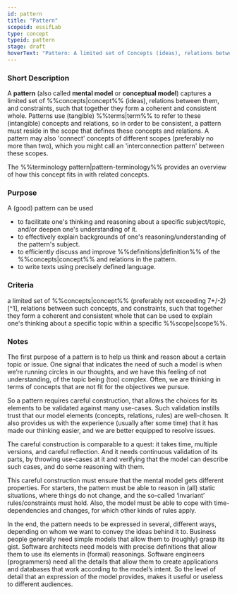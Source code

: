 ```yaml
---
id: pattern
title: "Pattern"
scopeid: essifLab
type: concept
typeid: pattern
stage: draft
hoverText: "Pattern: A limited set of Concepts (ideas), relations between them, and constraints, such that together they form a coherent and consistent whole."
---
```


### Short Description
A **pattern** (also called **mental model** or **conceptual model**) captures a limited set of %%concepts|concept%% (ideas), relations between them, and constraints, such that together they form a coherent and consistent whole. Patterns use (tangible) %%terms|term%% to refer to these (intangible) concepts and relations, so in order to be consistent, a pattern must reside in the scope that defines these concepts and relations. A pattern may also 'connect' concepts of different scopes (preferably no more than two), which you might call an 'interconnection pattern' between these scopes. 

The %%terminology pattern|pattern-terminology%% provides an overview of how this concept fits in with related concepts.

### Purpose
A (good) pattern can be used
- to facilitate one's thinking and reasoning about a specific subject/topic, and/or deepen one's understanding of it.
- to effectively explain backgrounds of one's reasoning/understanding of the pattern's subject.
- to efficiently discuss and improve %%definitions|definition%% of the %%concepts|concept%% and relations in the pattern.
- to write texts using precisely defined language.

### Criteria
a limited set of %%concepts|concept%% (preferably not exceeding 7+/-2)[^1], relations between such concepts, and constraints, such that together they form a coherent and consistent whole that can be used to explain one's thinking about a specific topic within a specific %%scope|scope%%.

### Notes
The first purpose of a pattern is to help us think and reason about a certain topic or issue.
One signal that indicates the need of such a model is when we’re running circles in our thoughts, and we have this feeling of not understanding, of the topic being (too) complex. Often, we are thinking in terms of concepts that are not fit for the objectives we pursue.

So a pattern requires careful construction, that allows the choices for its elements to be validated against many use-cases. Such validation instills trust that our model elements (concepts, relations, rules) are well-chosen. It also provides us with the experience (usually after some time) that it has made our thinking easier, and we are better equipped to resolve issues.

The careful construction is comparable to a quest: it takes time, multiple versions, and careful reflection. And it needs continuous validation of its parts, by throwing use-cases at it and verifying that the model can describe such cases, and do some reasoning with them.

This careful construction must ensure that the mental model gets different properties. For starters, the pattern must be able to reason in (all) static situations, where things do not change, and the so-called ‘invariant’ rules/constraints must  hold. Also, the model must be able to cope with time-dependencies and changes, for which other kinds of rules apply.

In the end, the pattern needs to be expressed in several, different ways, depending on whom we want to convey the ideas behind it to. Business people generally need simple models that allow them to (roughly) grasp its gist. Software architects need models with precise definitions that allow them to use its elements in (formal) reasonings. Software engineers (programmers) need all the details that allow them to create applications and databases that work according to the model’s intent. So the level of detail that an expression of the model provides, makes it useful or useless to different audiences.
